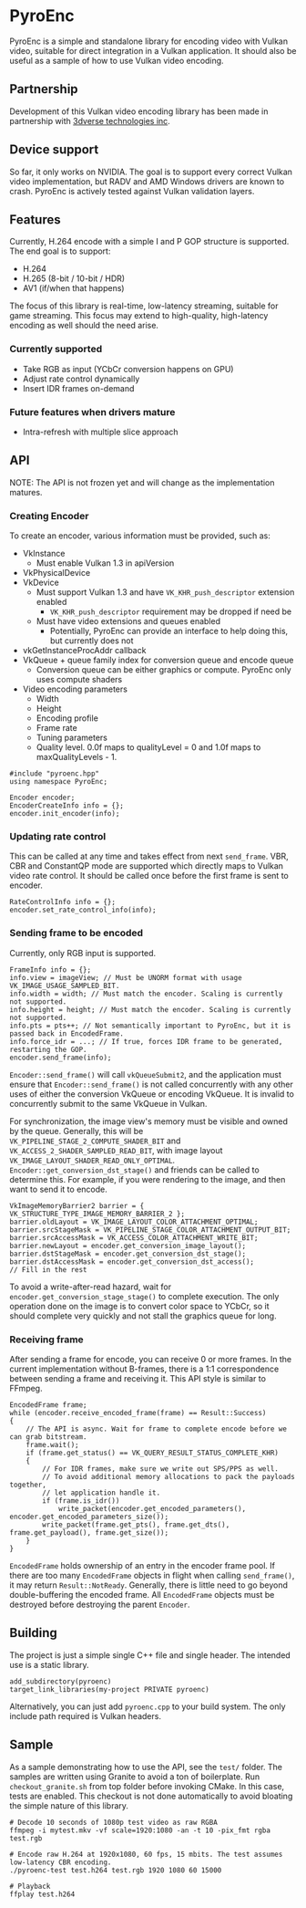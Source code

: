 # PyroEnc

PyroEnc is a simple and standalone library for encoding video with Vulkan video,
suitable for direct integration in a Vulkan application.
It should also be useful as a sample of how to use Vulkan video encoding.

## Partnership

Development of this Vulkan video encoding library has been made in partnership with
[3dverse technologies inc](https://3dverse.com/).

## Device support

So far, it only works on NVIDIA. The goal is to support every correct Vulkan video
implementation, but RADV and AMD Windows drivers are known to crash.
PyroEnc is actively tested against Vulkan validation layers.

## Features

Currently, H.264 encode with a simple I and P GOP structure is supported.
The end goal is to support:

- H.264
- H.265 (8-bit / 10-bit / HDR)
- AV1 (if/when that happens)

The focus of this library is real-time, low-latency streaming, suitable for game streaming.
This focus may extend to high-quality, high-latency encoding as well should
the need arise.

### Currently supported

- Take RGB as input (YCbCr conversion happens on GPU)
- Adjust rate control dynamically
- Insert IDR frames on-demand

### Future features when drivers mature

- Intra-refresh with multiple slice approach

## API

NOTE: The API is not frozen yet and will change as the implementation matures.

### Creating Encoder

To create an encoder, various information must be provided, such as:

- VkInstance
  - Must enable Vulkan 1.3 in apiVersion
- VkPhysicalDevice
- VkDevice
  - Must support Vulkan 1.3 and have `VK_KHR_push_descriptor` extension enabled
    - `VK_KHR_push_descriptor` requirement may be dropped if need be
  - Must have video extensions and queues enabled 
    - Potentially, PyroEnc can provide an interface to help doing this, but currently does not
- vkGetInstanceProcAddr callback
- VkQueue + queue family index for conversion queue and encode queue
  - Conversion queue can be either graphics or compute. PyroEnc only uses compute shaders
- Video encoding parameters
  - Width
  - Height
  - Encoding profile
  - Frame rate
  - Tuning parameters
  - Quality level. 0.0f maps to qualityLevel = 0 and 1.0f maps to maxQualityLevels - 1.

```
#include "pyroenc.hpp"
using namespace PyroEnc;

Encoder encoder;
EncoderCreateInfo info = {};
encoder.init_encoder(info);
```

### Updating rate control

This can be called at any time and takes effect from next `send_frame`.
VBR, CBR and ConstantQP mode are supported which directly maps to Vulkan video rate control.
It should be called once before the first frame is sent to encoder.

```
RateControlInfo info = {};
encoder.set_rate_control_info(info);
```

### Sending frame to be encoded

Currently, only RGB input is supported.

```
FrameInfo info = {};
info.view = imageView; // Must be UNORM format with usage VK_IMAGE_USAGE_SAMPLED_BIT.
info.width = width; // Must match the encoder. Scaling is currently not supported.
info.height = height; // Must match the encoder. Scaling is currently not supported.
info.pts = pts++; // Not semantically important to PyroEnc, but it is passed back in EncodedFrame.
info.force_idr = ...; // If true, forces IDR frame to be generated, restarting the GOP.
encoder.send_frame(info);
```

`Encoder::send_frame()` will call `vkQueueSubmit2`, and the application must ensure
that `Encoder::send_frame()` is not called concurrently with any other uses
of either the conversion VkQueue or encoding VkQueue. It is invalid to
concurrently submit to the same VkQueue in Vulkan.

For synchronization, the image view's memory must be visible and owned by the queue.
Generally, this will be `VK_PIPELINE_STAGE_2_COMPUTE_SHADER_BIT` and `VK_ACCESS_2_SHADER_SAMPLED_READ_BIT`,
with image layout `VK_IMAGE_LAYOUT_SHADER_READ_ONLY_OPTIMAL`. `Encoder::get_conversion_dst_stage()` and friends
can be called to determine this. For example, if you were rendering to the image,
and then want to send it to encode.

```
VkImageMemoryBarrier2 barrier = { VK_STRUCTURE_TYPE_IMAGE_MEMORY_BARRIER_2 };
barrier.oldLayout = VK_IMAGE_LAYOUT_COLOR_ATTACHMENT_OPTIMAL;
barrier.srcStageMask = VK_PIPELINE_STAGE_COLOR_ATTACHMENT_OUTPUT_BIT;
barrier.srcAccessMask = VK_ACCESS_COLOR_ATTACHMENT_WRITE_BIT;
barrier.newLayout = encoder.get_conversion_image_layout();
barrier.dstStageMask = encoder.get_conversion_dst_stage();
barrier.dstAccessMask = encoder.get_conversion_dst_access();
// Fill in the rest
```

To avoid a write-after-read hazard, wait for `encoder.get_conversion_stage_stage()` to complete
execution. The only operation done on the image is to convert color space to YCbCr, so
it should complete very quickly and not stall the graphics queue for long.

### Receiving frame

After sending a frame for encode, you can receive 0 or more frames.
In the current implementation without B-frames, there is a 1:1 correspondence between
sending a frame and receiving it. This API style is similar to FFmpeg.

```
EncodedFrame frame;
while (encoder.receive_encoded_frame(frame) == Result::Success)
{
    // The API is async. Wait for frame to complete encode before we can grab bitstream.
    frame.wait();
    if (frame.get_status() == VK_QUERY_RESULT_STATUS_COMPLETE_KHR)
    {
        // For IDR frames, make sure we write out SPS/PPS as well.
        // To avoid additional memory allocations to pack the payloads together,
        // let application handle it.
        if (frame.is_idr())
            write_packet(encoder.get_encoded_parameters(), encoder.get_encoded_parameters_size());
        write_packet(frame.get_pts(), frame.get_dts(), frame.get_payload(), frame.get_size());
    }
}
```

`EncodedFrame` holds ownership of an entry in the encoder frame pool.
If there are too many `EncodedFrame` objects in flight when calling `send_frame()`,
it may return `Result::NotReady`.
Generally, there is little need to go beyond double-buffering the encoded frame.
All `EncodedFrame` objects must be destroyed before destroying the parent `Encoder`.

## Building

The project is just a simple single C++ file and single header.
The intended use is a static library.

```
add_subdirectory(pyroenc)
target_link_libraries(my-project PRIVATE pyroenc)
```

Alternatively, you can just add `pyroenc.cpp` to your build system.
The only include path required is Vulkan headers.

## Sample

As a sample demonstrating how to use the API, see the `test/` folder.
The samples are written using Granite to avoid a ton of boilerplate.
Run `checkout_granite.sh` from top folder before invoking CMake. In this case, tests are enabled.
This checkout is not done automatically to avoid bloating the simple nature of this library.

```
# Decode 10 seconds of 1080p test video as raw RGBA
ffmpeg -i mytest.mkv -vf scale=1920:1080 -an -t 10 -pix_fmt rgba test.rgb

# Encode raw H.264 at 1920x1080, 60 fps, 15 mbits. The test assumes low-latency CBR encoding.
./pyroenc-test test.h264 test.rgb 1920 1080 60 15000

# Playback
ffplay test.h264
```
